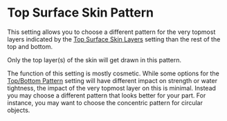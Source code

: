 Top Surface Skin Pattern
====
This setting allows you to choose a different pattern for the very topmost layers indicated by the [Top Surface Skin Layers](../shell/roofing_layer_count.md) setting than the rest of the top and bottom.

Only the top layer(s) of the skin will get drawn in this pattern.

The function of this setting is mostly cosmetic. While some options for the [Top/Bottom Pattern](../shell/top_bottom_pattern.md) setting will have different impact on strength or water tightness, the impact of the very topmost layer on this is minimal. Instead you may choose a different pattern that looks better for your part. For instance, you may want to choose the concentric pattern for circular objects.